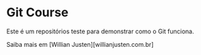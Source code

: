 # Git Course

Este é um repositórios teste para demonstrar como o Git funciona.

Saiba mais em [Willian Justen][willianjusten.com.br]
